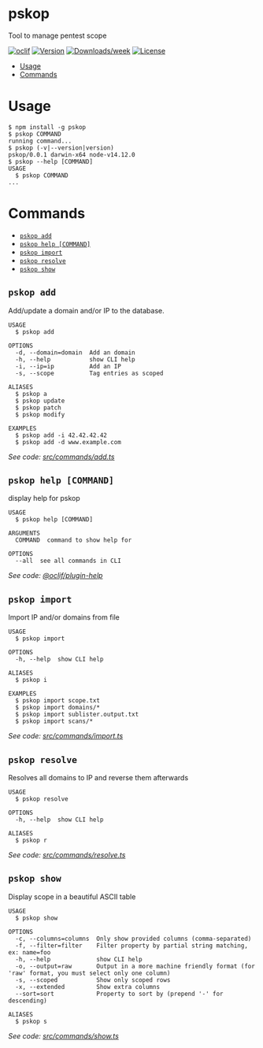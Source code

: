 pskop
=====

Tool to manage pentest scope

[![oclif](https://img.shields.io/badge/cli-oclif-brightgreen.svg)](https://oclif.io)
[![Version](https://img.shields.io/npm/v/pskop.svg)](https://npmjs.org/package/pskop)
[![Downloads/week](https://img.shields.io/npm/dw/pskop.svg)](https://npmjs.org/package/pskop)
[![License](https://img.shields.io/npm/l/pskop.svg)](https://github.com/louisvenne/pskop/blob/master/package.json)

<!-- toc -->
* [Usage](#usage)
* [Commands](#commands)
<!-- tocstop -->
# Usage
<!-- usage -->
```sh-session
$ npm install -g pskop
$ pskop COMMAND
running command...
$ pskop (-v|--version|version)
pskop/0.0.1 darwin-x64 node-v14.12.0
$ pskop --help [COMMAND]
USAGE
  $ pskop COMMAND
...
```
<!-- usagestop -->
# Commands
<!-- commands -->
* [`pskop add`](#pskop-add)
* [`pskop help [COMMAND]`](#pskop-help-command)
* [`pskop import`](#pskop-import)
* [`pskop resolve`](#pskop-resolve)
* [`pskop show`](#pskop-show)

## `pskop add`

Add/update a domain and/or IP to the database.

```
USAGE
  $ pskop add

OPTIONS
  -d, --domain=domain  Add an domain
  -h, --help           show CLI help
  -i, --ip=ip          Add an IP
  -s, --scope          Tag entries as scoped

ALIASES
  $ pskop a
  $ pskop update
  $ pskop patch
  $ pskop modify

EXAMPLES
  $ pskop add -i 42.42.42.42
  $ pskop add -d www.example.com
```

_See code: [src/commands/add.ts](https://github.com/louisvenne/pskop/blob/v0.0.1/src/commands/add.ts)_

## `pskop help [COMMAND]`

display help for pskop

```
USAGE
  $ pskop help [COMMAND]

ARGUMENTS
  COMMAND  command to show help for

OPTIONS
  --all  see all commands in CLI
```

_See code: [@oclif/plugin-help](https://github.com/oclif/plugin-help/blob/v3.2.0/src/commands/help.ts)_

## `pskop import`

Import IP and/or domains from file

```
USAGE
  $ pskop import

OPTIONS
  -h, --help  show CLI help

ALIASES
  $ pskop i

EXAMPLES
  $ pskop import scope.txt
  $ pskop import domains/*
  $ pskop import sublister.output.txt
  $ pskop import scans/*
```

_See code: [src/commands/import.ts](https://github.com/louisvenne/pskop/blob/v0.0.1/src/commands/import.ts)_

## `pskop resolve`

Resolves all domains to IP and reverse them afterwards

```
USAGE
  $ pskop resolve

OPTIONS
  -h, --help  show CLI help

ALIASES
  $ pskop r
```

_See code: [src/commands/resolve.ts](https://github.com/louisvenne/pskop/blob/v0.0.1/src/commands/resolve.ts)_

## `pskop show`

Display scope in a beautiful ASCII table

```
USAGE
  $ pskop show

OPTIONS
  -c, --columns=columns  Only show provided columns (comma-separated)
  -f, --filter=filter    Filter property by partial string matching, ex: name=foo
  -h, --help             show CLI help
  -o, --output=raw       Output in a more machine friendly format (for 'raw' format, you must select only one column)
  -s, --scoped           Show only scoped rows
  -x, --extended         Show extra columns
  --sort=sort            Property to sort by (prepend '-' for descending)

ALIASES
  $ pskop s
```

_See code: [src/commands/show.ts](https://github.com/louisvenne/pskop/blob/v0.0.1/src/commands/show.ts)_
<!-- commandsstop -->
